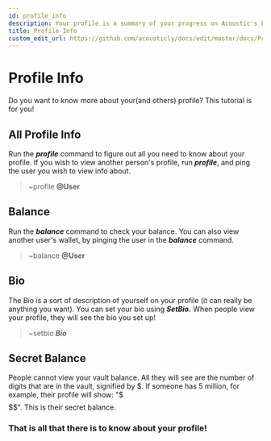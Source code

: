 ```yaml
---
id: profile_info
description: Your profile is a summary of your progress on Acoustic's Economy.
title: Profile Info
custom_edit_url: https://github.com/acousticly/docs/edit/master/docs/Profile%20Info.md
---
```


# Profile Info

Do you want to know more about your(and others) profile? This tutorial is for you!

## All Profile Info

Run the **_profile_** command to figure out all you need to know about your profile. If you wish to view another person's profile, run **_profile_**, and ping the user you wish to view info about.

> ~profile **@User**

## Balance

Run the **_balance_** command to check your balance. You can also view another user's wallet, by pinging the user in the **_balance_** command.

> ~balance **@User**

## Bio

The Bio is a sort of description of yourself on your profile (it can really be anything you want). You can set your bio using **_SetBio._** When people view your profile, they will see the bio you set up!

> ~setbio **_Bio_**

## Secret Balance

People cannot view your vault balance. All they will see are the number of digits that are in the vault, signified by $. If someone has 5 million, for example, their profile will show: "$$$$$$$". This is their secret balance.

### That is all that there is to know about your profile!
